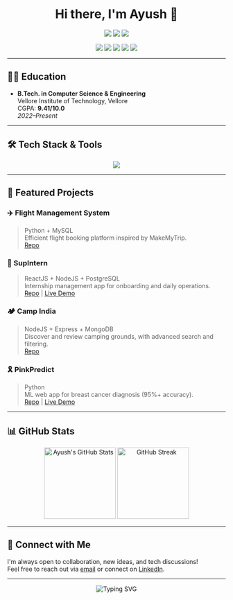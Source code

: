 <!-- Ayush Padhy | Modern GitHub Profile README -->

<h1 align="center">Hi there, I'm Ayush 👋</h1>
<p align="center">
  <img src="https://img.shields.io/badge/-Kolkata,%20India-blue?style=flat-square" />
  <img src="https://img.shields.io/badge/-Computer%20Science%20Student-orange?style=flat-square" />
  <img src="https://img.shields.io/badge/-VIT%20Vellore-9cf?style=flat-square" />
</p>
<p align="center">
  <a href="mailto:ayushpadhy1309@gmail.com"><img src="https://img.shields.io/badge/-Email-D14836?style=flat-square&logo=gmail&logoColor=white"></a>
  <a href="https://www.linkedin.com/in/ayush-padhy"><img src="https://img.shields.io/badge/-LinkedIn-blue?style=flat-square&logo=linkedin"></a>
  <a href="https://github.com/RockingAyush04"><img src="https://img.shields.io/badge/-GitHub-181717?style=flat-square&logo=github&logoColor=white"></a>
  <a href="https://leetcode.com/RockingAyush04"><img src="https://img.shields.io/badge/-LeetCode-FFA116?style=flat-square&logo=leetcode&logoColor=white"></a>
  <a href="https://ayushpadhy.me"><img src="https://img.shields.io/badge/-Portfolio-1abc9c?style=flat-square"></a>
</p>

---

## 👨‍🎓 Education

- **B.Tech. in Computer Science & Engineering**  
  Vellore Institute of Technology, Vellore  
  CGPA: **9.41/10.0**  
  _2022–Present_

---

## 🛠️ Tech Stack & Tools

<div align="center">
  <img src="https://skillicons.dev/icons?i=cpp,python,java,js,html,css,react,nodejs,express,mongodb,postgres,mysql,aws,github,tailwind,git" />
</div>


---

## 📂 Featured Projects

### ✈️ Flight Management System
> Python + MySQL  
Efficient flight booking platform inspired by MakeMyTrip.  
[Repo](https://github.com/RockingAyush04/Flight-Management-System)

### 💼 SupIntern
> ReactJS + NodeJS + PostgreSQL  
Internship management app for onboarding and daily operations.  
[Repo](https://github.com/RockingAyush04/SupIntern) | [Live Demo](#)

### 🏕️ Camp India
> NodeJS + Express + MongoDB  
Discover and review camping grounds, with advanced search and filtering.  
[Repo](https://github.com/RockingAyush04/CampIndia)

### 🎗️ PinkPredict
> Python  
ML web app for breast cancer diagnosis (95%+ accuracy).  
[Repo](https://github.com/RockingAyush04/PinkPredict) | [Live Demo](#)

---

## 📊 GitHub Stats

<p align="center">
  <img src="https://github-readme-stats.vercel.app/api?username=RockingAyush04&show_icons=true&theme=radical" alt="Ayush's GitHub Stats" height="165"/>
  <img src="https://github-readme-streak-stats.herokuapp.com/?user=RockingAyush04&theme=radical" alt="GitHub Streak" height="165"/>
</p>

---

## 💬 Connect with Me

I'm always open to collaboration, new ideas, and tech discussions!  
Feel free to reach out via [email](mailto:ayushpadhy1309@gmail.com) or connect on [LinkedIn](https://www.linkedin.com/in/ayush-padhy).

---

<p align="center">
  <img src="https://readme-typing-svg.demolab.com?font=Fira+Code&weight=700&size=22&pause=1000&color=1abc9c&center=true&width=600&lines=Welcome+to+my+GitHub+space!;Let's+build+something+awesome+together!" alt="Typing SVG" />
</p>
